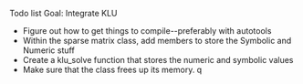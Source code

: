 Todo list
Goal: Integrate KLU
* Figure out how to get things to compile--preferably with autotools
* Within the sparse matrix class, add members to store the Symbolic and Numeric stuff
* Create a klu_solve function that stores the numeric and symbolic values
* Make sure that the class frees up its memory.
q